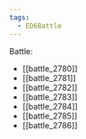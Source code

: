 ```yaml
---
tags:
  - ED6Battle
---
```

Battle:
- [[battle_2780]]
- [[battle_2781]]
- [[battle_2782]]
- [[battle_2783]]
- [[battle_2784]]
- [[battle_2785]]
- [[battle_2786]]
